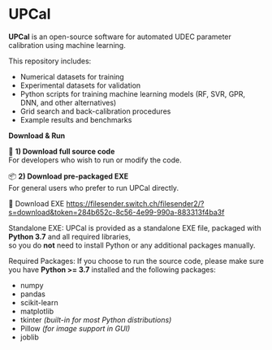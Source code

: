 # UPCal
**UPCal** is an open-source software for automated UDEC parameter calibration using machine learning.

This repository includes:
- Numerical datasets for training
- Experimental datasets for validation
- Python scripts for training machine learning models (RF, SVR, GPR, DNN, and other alternatives)
- Grid search and back-calibration procedures
- Example results and benchmarks

**Download & Run**

🔑 **1) Download full source code**  
For developers who wish to run or modify the code.

📦 **2) Download pre-packaged EXE**  
For general users who prefer to run UPCal directly.

🔗 Download EXE https://filesender.switch.ch/filesender2/?s=download&token=284b652c-8c56-4e99-990a-883313f4ba3f

Standalone EXE: UPCal is provided as a standalone EXE file, packaged with **Python 3.7** and all required libraries,  
so you do **not** need to install Python or any additional packages manually.

Required Packages: If you choose to run the source code, please make sure you have **Python >= 3.7** installed and the following packages:
- numpy
- pandas
- scikit-learn
- matplotlib
- tkinter *(built-in for most Python distributions)*
- Pillow *(for image support in GUI)*
- joblib
